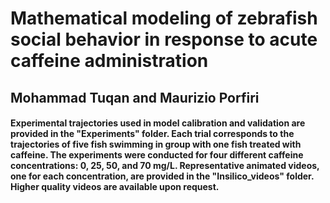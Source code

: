 # Mathematical modeling of zebrafish social behavior in response to acute caffeine administration
## Mohammad Tuqan and Maurizio Porfiri

#### Experimental trajectories used in model calibration and validation are provided in the "Experiments" folder. Each trial corresponds to the trajectories of five fish swimming in group with one fish treated with caffeine. The experiments were conducted for four different caffeine concentrations: 0, 25, 50, and 70 mg/L. Representative animated videos, one for each concentration, are provided in the "Insilico_videos" folder. Higher quality videos are available upon request.
